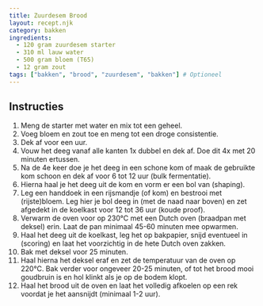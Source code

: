 ```yaml
---
title: Zuurdesem Brood
layout: recept.njk
category: bakken
ingredients:
  - 120 gram zuurdesem starter
  - 310 ml lauw water
  - 500 gram bloem (T65)
  - 12 gram zout
tags: ["bakken", "brood", "zuurdesem", "bakken"] # Optioneel
---
```


## Instructies

1.  Meng de starter met water en mix tot een geheel.
2.  Voeg bloem en zout toe en meng tot een droge consistentie.
3.  Dek af voor een uur.
4.  Vouw het deeg vanaf alle kanten 1x dubbel en dek af. Doe dit 4x met 20 minuten ertussen.
5.  Na de 4e keer doe je het deeg in een schone kom of maak de gebruikte kom schoon en dek af voor 6 tot 12 uur (bulk fermentatie).
6.  Hierna haal je het deeg uit de kom en vorm er een bol van (shaping).
7.  Leg een handdoek in een rijsmandje (of kom) en bestrooi met (rijste)bloem. Leg hier je bol deeg in (met de naad naar boven) en zet afgedekt in de koelkast voor 12 tot 36 uur (koude proof).
8.  Verwarm de oven voor op 230°C met een Dutch oven (braadpan met deksel) erin. Laat de pan minimaal 45-60 minuten mee opwarmen.
9.  Haal het deeg uit de koelkast, leg het op bakpapier, snijd eventueel in (scoring) en laat het voorzichtig in de hete Dutch oven zakken.
10. Bak met deksel voor 25 minuten.
11. Haal hierna het deksel eraf en zet de temperatuur van de oven op 220°C. Bak verder voor ongeveer 20-25 minuten, of tot het brood mooi goudbruin is en hol klinkt als je op de bodem klopt.
12. Haal het brood uit de oven en laat het volledig afkoelen op een rek voordat je het aansnijdt (minimaal 1-2 uur).